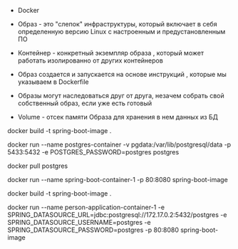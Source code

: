 * Docker

* Образ - это "слепок" инфраструктуры, который включает в себя
определенную версию Linux с настроенным и предустановленным ПО

* Контейнер - конкретный экземпляр образа , который может работать изолированно от 
других контейнеров

* Образ создается и запускается на основе инструкций , которые мы указываем
в Dockerfile

* Образы могут наследоваться друг от друга, незачем собрать свой собственный
образ, если уже есть готовый

* Volume - отсек памяти Образа для хранения в нем данных из БД




docker build -t spring-boot-image .

docker run --name postgres-container -v pgdata:/var/lib/postgresql/data -p 5433:5432 -e POSTGRES_PASSWORD=postgres postgres

docker pull postgres

docker run --name spring-boot-container-1 -p 80:8080 spring-boot-image

docker build -t spring-boot-image .

docker run --name person-application-container-1 -e SPRING_DATASOURCE_URL=jdbc:postgresql://172.17.0.2:5432/postgres -e SPRING_DATASOURCE_USERNAME=postgres -e SPRING_DATASOURCE_PASSWORD=postgres -p 80:8080 spring-boot-image